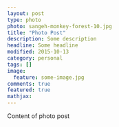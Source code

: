 ```yaml
---
layout: post
type: photo
photo: sangeh-monkey-forest-10.jpg
title: "Photo Post"
description: Some description
headline: Some headline
modified: 2015-10-13
category: personal
tags: []
image: 
  feature: some-image.jpg
comments: true
featured: true
mathjax:
---
```


Content of photo post
